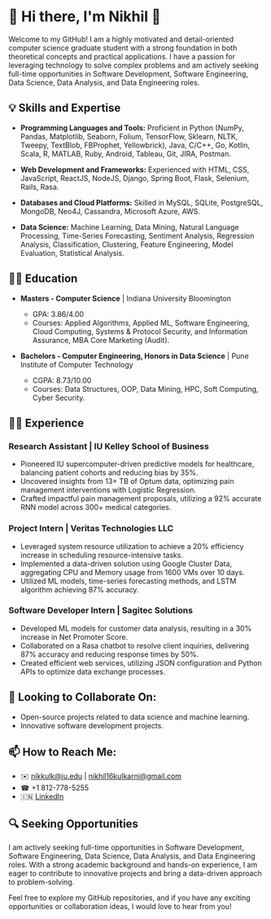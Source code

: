 # 👋 Hi there, I'm Nikhil 🚀

Welcome to my GitHub! I am a highly motivated and detail-oriented computer science graduate student with a strong foundation in both theoretical concepts and practical applications. I have a passion for leveraging technology to solve complex problems and am actively seeking full-time opportunities in Software Development, Software Engineering, Data Science, Data Analysis, and Data Engineering roles.

## 💡 Skills and Expertise

- **Programming Languages and Tools:** Proficient in Python (NumPy, Pandas, Matplotlib, Seaborn, Folium, TensorFlow, Sklearn, NLTK, Tweepy, TextBlob, FBProphet, Yellowbrick), Java, C/C++, Go, Kotlin, Scala, R, MATLAB, Ruby, Android, Tableau, Git, JIRA, Postman.
  
- **Web Development and Frameworks:** Experienced with HTML, CSS, JavaScript, ReactJS, NodeJS, Django, Spring Boot, Flask, Selenium, Rails, Rasa.
  
- **Databases and Cloud Platforms:** Skilled in MySQL, SQLite, PostgreSQL, MongoDB, Neo4J, Cassandra, Microsoft Azure, AWS.

- **Data Science:** Machine Learning, Data Mining, Natural Language Processing, Time-Series Forecasting, Sentiment Analysis, Regression Analysis, Classification, Clustering, Feature Engineering, Model Evaluation, Statistical Analysis.

## 🧑‍🎓 Education

- **Masters - Computer Science** | 
  Indiana University Bloomington
  - GPA: 3.86/4.00
  - Courses: Applied Algorithms, Applied ML, Software Engineering, Cloud Computing, Systems & Protocol Security, and Information Assurance, MBA Core Marketing (Audit).
  
- **Bachelors - Computer Engineering, Honors in Data Science** | 
  Pune Institute of Computer Technology
  - CGPA: 8.73/10.00
  - Courses: Data Structures, OOP, Data Mining, HPC, Soft Computing, Cyber Security.

## 👨‍💻 Experience

### Research Assistant | IU Kelley School of Business

- Pioneered IU supercomputer-driven predictive models for healthcare, balancing patient cohorts and reducing bias by 35%.
- Uncovered insights from 13+ TB of Optum data, optimizing pain management interventions with Logistic Regression.
- Crafted impactful pain management proposals, utilizing a 92% accurate RNN model across 300+ medical categories.

### Project Intern | Veritas Technologies LLC

- Leveraged system resource utilization to achieve a 20% efficiency increase in scheduling resource-intensive tasks.
- Implemented a data-driven solution using Google Cluster Data, aggregating CPU and Memory usage from 1600 VMs over 10 days.
- Utilized ML models, time-series forecasting methods, and LSTM algorithm achieving 87% accuracy.

### Software Developer Intern | Sagitec Solutions

- Developed ML models for customer data analysis, resulting in a 30% increase in Net Promoter Score.
- Collaborated on a Rasa chatbot to resolve client inquiries, delivering 87% accuracy and reducing response times by 50%.
- Created efficient web services, utilizing JSON configuration and Python APIs to optimize data exchange processes.

## 👯 Looking to Collaborate On:

- Open-source projects related to data science and machine learning.
- Innovative software development projects.

## 📫 How to Reach Me:
- ✉️ [nikkulk@iu.edu](mailto:nikkulk@iu.edu) | [nikhil16kulkarni@gmail.com](nikhil16kulkarni@gmail.com)
- ☎ +1 812-778-5255
- 🇮🇳 [LinkedIn](https://www.linkedin.com/in/nikhil16kulkarni)

## 🔍 Seeking Opportunities

I am actively seeking full-time opportunities in Software Development, Software Engineering, Data Science, Data Analysis, and Data Engineering roles. With a strong academic background and hands-on experience, I am eager to contribute to innovative projects and bring a data-driven approach to problem-solving.

Feel free to explore my GitHub repositories, and if you have any exciting opportunities or collaboration ideas, I would love to hear from you!
